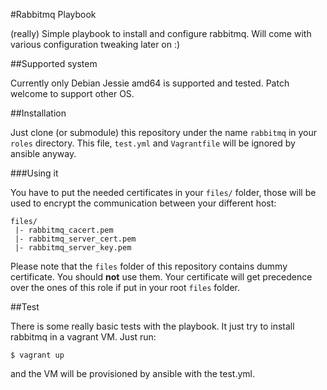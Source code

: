 #Rabbitmq Playbook

(really) Simple playbook to install and configure rabbitmq. Will come with
various configuration tweaking later on :)

##Supported system

Currently only Debian Jessie amd64 is supported and tested. Patch welcome to
support other OS.

##Installation

Just clone (or submodule) this repository under the name `rabbitmq` in your
`roles` directory. This file, `test.yml` and `Vagrantfile` will be ignored by
ansible anyway.

###Using it

You have to put the needed certificates in your `files/` folder, those will be
used to encrypt the communication between your different host:

    files/
     |- rabbitmq_cacert.pem
     |- rabbitmq_server_cert.pem
     |- rabbitmq_server_key.pem

Please note that the `files` folder of this repository contains dummy
certificate. You should **not** use them. Your certificate will get precedence
over the ones of this role if put in your root `files` folder.

##Test

There is some really basic tests with the playbook. It just try to install
rabbitmq in a vagrant VM. Just run:

    $ vagrant up

and the VM will be provisioned by ansible with the test.yml.
